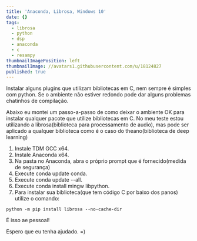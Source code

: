 ```yaml
---
title: 'Anaconda, Librosa, Windows 10'
date: {}
tags:
  - librosa
  - python
  - dsp
  - anaconda
  - c
  - resampy
thumbnailImagePosition: left
thumbnailImage: //avatars1.githubusercontent.com/u/18124827
published: true
---
```


Instalar alguns plugins que utilizam bibliotecas em C, nem sempre é simples com python. Se o ambiente não estiver redondo pode dar alguns problemas chatinhos de compilação.

Abaixo eu montei um passo-a-passo de como deixar o ambiente OK para instalar qualquer pacote que utilize bibliotecas em C. No meu teste estou utilizando a librosa(biblioteca para processamento de audio), mas pode ser aplicado a qualquer biblioteca como é o caso do theano(biblioteca de deep learning)

1. Instale TDM GCC x64.
2. Instale Anaconda x64.
3. Na pasta no Anaconda, abra o próprio prompt que é fornecido(medida de segurança)
4. Execute conda update conda.
5. Execute conda update --all.
6. Execute conda install mingw libpython.
6. Para instalar sua biblioteca(que tem código C por baixo dos panos) utilize o comando:
```
python -m pip install librosa --no-cache-dir
```

É isso ae pessoal!

Espero que eu tenha ajudado. =)
